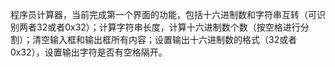 程序员计算器，当前完成第一个界面的功能，包括十六进制数和字符串互转（可识别两者32或者0x32）；计算字符串长度，计算十六进制数个数（按空格进行分割）；清空输入框和输出框所有内容；设置输出十六进制数的格式（32或者0x32），设置输出字符是否有空格隔开。

